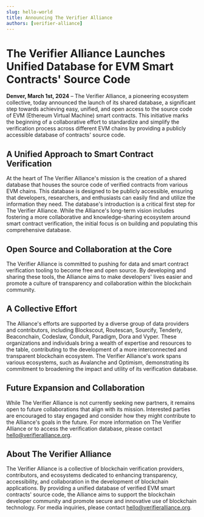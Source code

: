 ```yaml
---
slug: hello-world
title: Announcing The Verifier Alliance
authors: [verifier-alliance]
---
```


# The Verifier Alliance Launches Unified Database for EVM Smart Contracts' Source Code

**Denver, March 1st, 2024** – The Verifier Alliance, a pioneering ecosystem collective, today announced the launch of its shared database, a significant step towards achieving easy, unified, and open access to the source code of EVM (Ethereum Virtual Machine) smart contracts. This initiative marks the beginning of a collaborative effort to standardize and simplify the verification process across different EVM chains by providing a publicly accessible database of contracts' source code.

## A Unified Approach to Smart Contract Verification

At the heart of The Verifier Alliance's mission is the creation of a shared database that houses the source code of verified contracts from various EVM chains. This database is designed to be publicly accessible, ensuring that developers, researchers, and enthusiasts can easily find and utilize the information they need.
The database's introduction is a critical first step for The Verifier Alliance. While the Alliance's long-term vision includes fostering a more collaborative and knowledge-sharing ecosystem around smart contract verification, the initial focus is on building and populating this comprehensive database.

## Open Source and Collaboration at the Core

The Verifier Alliance is committed to pushing for data and smart contract verification tooling to become free and open source. By developing and sharing these tools, the Alliance aims to make developers' lives easier and promote a culture of transparency and collaboration within the blockchain community.

## A Collective Effort

The Alliance's efforts are supported by a diverse group of data providers and contributors, including Blockscout, Routescan, Sourcify, Tenderly, Beaconchain, Codeslaw, Conduit, Paradigm, Dora and Vyper. These organizations and individuals bring a wealth of expertise and resources to the table, contributing to the development of a more interconnected and transparent blockchain ecosystem.
The Verifier Alliance's work spans various ecosystems, such as Avalanche and Optimism, demonstrating its commitment to broadening the impact and utility of its verification database.

## Future Expansion and Collaboration

While The Verifier Alliance is not currently seeking new partners, it remains open to future collaborations that align with its mission. Interested parties are encouraged to stay engaged and consider how they might contribute to the Alliance's goals in the future.
For more information on The Verifier Alliance or to access the verification database, please contact [hello@verifieralliance.org](mailto:hello@verifieralliance.org).

## About The Verifier Alliance

The Verifier Alliance is a collective of blockchain verification providers, contributors, and ecosystems dedicated to enhancing transparency, accessibility, and collaboration in the development of blockchain applications. By providing a unified database of verified EVM smart contracts' source code, the Alliance aims to support the blockchain developer community and promote secure and innovative use of blockchain technology.
For media inquiries, please contact [hello@verifieralliance.org](mailto:hello@verifieralliance.org).
